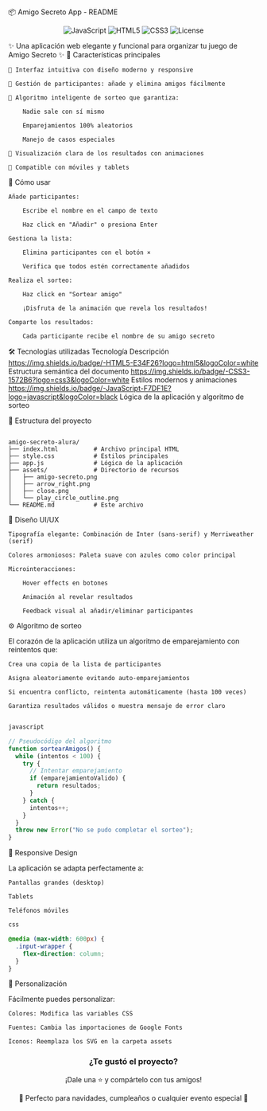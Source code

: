 📦 Amigo Secreto App - README
<div align="center"> <img src="https://img.shields.io/badge/JavaScript-ES6+-F7DF1E?style=flat&logo=javascript" alt="JavaScript"> <img src="https://img.shields.io/badge/HTML5-E34F26?style=flat&logo=html5&logoColor=white" alt="HTML5"> <img src="https://img.shields.io/badge/CSS3-1572B6?style=flat&logo=css3&logoColor=white" alt="CSS3"> <img src="https://img.shields.io/badge/license-MIT-blue" alt="License"> </div>

✨ Una aplicación web elegante y funcional para organizar tu juego de Amigo Secreto ✨
🌟 Características principales

    🎯 Interfaz intuitiva con diseño moderno y responsive

    👥 Gestión de participantes: añade y elimina amigos fácilmente

    🎲 Algoritmo inteligente de sorteo que garantiza:

        Nadie sale con sí mismo

        Emparejamientos 100% aleatorios

        Manejo de casos especiales

    🎁 Visualización clara de los resultados con animaciones

    📱 Compatible con móviles y tablets

🚀 Cómo usar

    Añade participantes:

        Escribe el nombre en el campo de texto

        Haz click en "Añadir" o presiona Enter

    Gestiona la lista:

        Elimina participantes con el botón ×

        Verifica que todos estén correctamente añadidos

    Realiza el sorteo:

        Haz click en "Sortear amigo"

        ¡Disfruta de la animación que revela los resultados!

    Comparte los resultados:

        Cada participante recibe el nombre de su amigo secreto

🛠️ Tecnologías utilizadas
Tecnología	Descripción
https://img.shields.io/badge/-HTML5-E34F26?logo=html5&logoColor=white	Estructura semántica del documento
https://img.shields.io/badge/-CSS3-1572B6?logo=css3&logoColor=white	Estilos modernos y animaciones
https://img.shields.io/badge/-JavaScript-F7DF1E?logo=javascript&logoColor=black	Lógica de la aplicación y algoritmo de sorteo

📂 Estructura del proyecto

```text

amigo-secreto-alura/
├── index.html          # Archivo principal HTML
├── style.css           # Estilos principales
├── app.js              # Lógica de la aplicación
├── assets/             # Directorio de recursos
│   ├── amigo-secreto.png
│   ├── arrow_right.png
│   ├── close.png
│   └── play_circle_outline.png
└── README.md           # Este archivo
```

🌈 Diseño UI/UX

    Tipografía elegante: Combinación de Inter (sans-serif) y Merriweather (serif)

    Colores armoniosos: Paleta suave con azules como color principal

    Microinteracciones:

        Hover effects en botones

        Animación al revelar resultados

        Feedback visual al añadir/eliminar participantes

⚙️ Algoritmo de sorteo

El corazón de la aplicación utiliza un algoritmo de emparejamiento con reintentos que:

    Crea una copia de la lista de participantes

    Asigna aleatoriamente evitando auto-emparejamientos

    Si encuentra conflicto, reintenta automáticamente (hasta 100 veces)

    Garantiza resultados válidos o muestra mensaje de error claro

```javascript

javascript

// Pseudocódigo del algoritmo
function sortearAmigos() {
  while (intentos < 100) {
    try {
      // Intentar emparejamiento
      if (emparejamientoValido) {
        return resultados;
      }
    } catch {
      intentos++;
    }
  }
  throw new Error("No se pudo completar el sorteo");
}
```

📱 Responsive Design

La aplicación se adapta perfectamente a:

    Pantallas grandes (desktop)

    Tablets

    Teléfonos móviles

```css
css

@media (max-width: 600px) {
  .input-wrapper {
    flex-direction: column;
  }
}
```

🎨 Personalización

Fácilmente puedes personalizar:

    Colores: Modifica las variables CSS

    Fuentes: Cambia las importaciones de Google Fonts

    Iconos: Reemplaza los SVG en la carpeta assets


<div align="center"> <h3>¿Te gustó el proyecto?</h3> <p>¡Dale una ⭐ y compártelo con tus amigos!</p> <p>🎄 Perfecto para navidades, cumpleaños o cualquier evento especial 🎉</p> </div>

